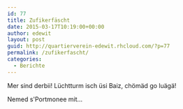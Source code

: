 ```yaml
---
id: 77
title: Zufikerfäscht
date: 2015-03-17T10:19:00+00:00
author: edewit
layout: post
guid: http://quartierverein-edewit.rhcloud.com/?p=77
permalink: /zufikerfascht/
categories:
  - Berichte
---
```

Mer sind derbii! Lüchtturm isch üsi Baiz, chömäd go luägä!
  
Nemed s'Portmonee mit...

<img class="ngg_displayed_gallery mceItem" src="https://quartierverein-edewit.rhcloud.com/nextgen-attach_to_post/preview/id--79" alt="" data-mce-placeholder="1" />